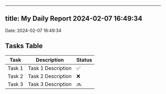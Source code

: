 
---
title: My Daily Report 2024-02-07 16:49:34
---

Date: 2024-02-07 16:49:34

## Tasks Table

| Task | Description | Status |
|------|-------------|--------|
| Task 1 | Task 1 Description | ✅ |
| Task 2 | Task 2 Description | ❌ |
| Task 3 | Task 3 Description | 🔜 |
